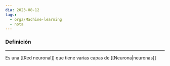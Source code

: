 ```yaml
---
dia: 2023-08-12
tags:
  - orga/Machine-learning
  - nota
---
```

### Definición
---
Es una [[Red neuronal]] que tiene varias capas de [[Neurona|neuronas]]